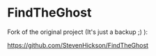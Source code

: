 FindTheGhost
============

Fork of the original project (It's just a backup ;) ): 

https://github.com/StevenHickson/FindTheGhost
